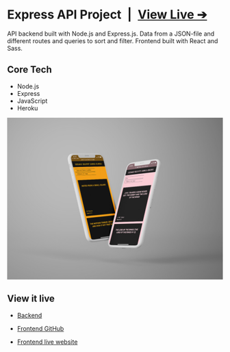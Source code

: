 # Express API Project&ensp;|&ensp;[View Live &#10132;](https://books-express.herokuapp.com)

API backend built with Node.js and Express.js. Data from a JSON-file and different routes and queries to sort and filter. Frontend built with React and Sass.

## Core Tech

- Node.js
- Express
- JavaScript
- Heroku

![Mockup](mockup.jpg)

## View it live

- [Backend](https://books-express.herokuapp.com)

- [Frontend GitHub](https://github.com/jonnaru/books-frontend)
- [Frontend live website](https://hello-happy-books.netlify.app/)
